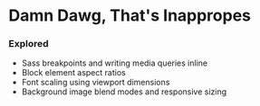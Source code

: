 # Damn Dawg, That's Inappropes

### Explored

- Sass breakpoints and writing media queries inline
- Block element aspect ratios
- Font scaling using viewport dimensions
- Background image blend modes and responsive sizing
